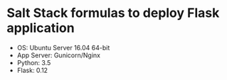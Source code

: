 # Salt Stack formulas to deploy Flask application
- OS: Ubuntu Server 16.04 64-bit
- App Server: Gunicorn/Nginx
- Python: 3.5
- Flask: 0.12
